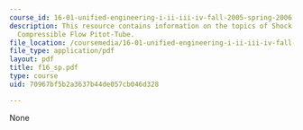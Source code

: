 ```yaml
---
course_id: 16-01-unified-engineering-i-ii-iii-iv-fall-2005-spring-2006
description: This resource contains information on the topics of Shock Losses and
  Compressible Flow Pitot-Tube.
file_location: /coursemedia/16-01-unified-engineering-i-ii-iii-iv-fall-2005-spring-2006/70967bf5b2a3637b44de057cb046d328_f16_sp.pdf
file_type: application/pdf
layout: pdf
title: f16_sp.pdf
type: course
uid: 70967bf5b2a3637b44de057cb046d328

---
```

None